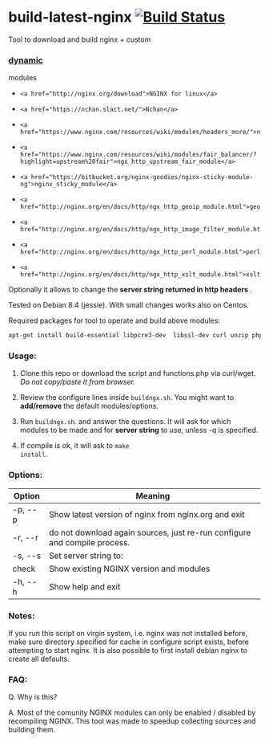 # build-latest-nginx   [![Build Status](https://travis-ci.org/p34eu/build-latest-nginx.svg?branch=master)](https://travis-ci.org/p34eu/build-latest-nginx)

 Tool to download and build nginx + custom <h3><u>dynamic</u></h3> modules  

  *     <a href="http://nginx.org/download">NGINX for linux</a>
  *     <a href="https://nchan.slact.net/">Nchan</a>  
  *     <a href="https://www.nginx.com/resources/wiki/modules/headers_more/">ngx_headers_more</a>  
  *     <a href="https://www.nginx.com/resources/wiki/modules/fair_balancer/?highlight=upstream%20fair">ngx_http_upstream_fair_module</a> 
  *     <a href="https://bitbucket.org/nginx-goodies/nginx-sticky-module-ng">nginx_sticky_module</a> 
  *     <a href="http://nginx.org/en/docs/http/ngx_http_geoip_module.html">geoip_module</a>
  *     <a href="http://nginx.org/en/docs/http/ngx_http_image_filter_module.html">image_filter_module</a>
  *     <a href="http://nginx.org/en/docs/http/ngx_http_perl_module.html">perl_module</a>
  *     <a href="http://nginx.org/en/docs/http/ngx_http_xslt_module.html">xslt_module</a>


Optionally it allows to change the <b>server string returned in http headers</b> .

Tested on Debian 8.4 (jessie). With  small changes works also on Centos.

Required packages for tool to operate and build above modules:

```sh
apt-get install build-essential libpcre3-dev  libssl-dev curl unzip php5-cli libgeoip-dev libxslt1-dev
```
         

### Usage:

 1. Clone this repo or download the script  and functions.php via curl/wget. <i>Do not copy/paste it from browser.</i>

 2. Review the configure lines inside <code>buildngx.sh</code>. You might want to <b>add/remove</b> the default modules/options.

 3. Run <code>buildngx.sh</code>. and answer the questions. It will ask for which modules to be made and for <b>server string</b> to use, unless -q is specified.
 
 4. If compile is ok, it will ask to <code>make install</code>.
 

### Options:
Option | Meaning
------------ | -------------
  -p, --p | Show latest version of nginx from nginx.org and exit
  -r, --r | do not download again sources, just re-run configure and compile process.
  -s, --s | Set server string to:
    check | Show existing NGINX version and modules
  -h, --h | Show help and exit


### Notes:

If you run this script on virgin system, i.e. nginx was not installed before, make sure  directory specified for cache in configure script exists, 
before attempting to start nginx. It is also possible to first install debian nginx to create all defaults.

 
### FAQ:
 Q. Why is this?

 A. Most of the comunity NGINX modules can only be enabled / disabled by recompiling NGINX. This tool was made to speedup collecting sources and building them.
 
